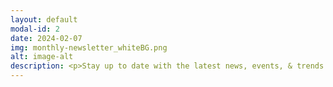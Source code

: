 ```yaml
---
layout: default
modal-id: 2
date: 2024-02-07
img: monthly-newsletter_whiteBG.png
alt: image-alt
description: <p>Stay up to date with the latest news, events, & trends in the Bitcoin mining and energy industries.</p><br><p><h3>Download Here:</h3></p><p><a href="/newsletters/256Foundation-Newsletter-2501_v1.pdf" target="_blank" rel="noopener noreferrer"><font color="orange">January 2025 - A Spark of Defiance</font></a></p><br><section id="contact"><div class="container"><div class="row"><div class="col-lg-24"><h3>Subscribe Here:</h3></div></div><div class="row"><div class="col-lg-1"><form action="https://formspree.io/f/xkndjepy" method="POST" name="sentMessage" id="contactForm" novalidate><div class="row control-group"></div><div class="row control-group"><div class="form-group col-xs-12 floating-label-form-group controls"><label for="email">Email Address</label><input type="email" name="_replyto" class="form-control" placeholder="Email Address" id="email" required data-validation-required-message="Please enter your email address."><p class="help-block text-danger"></p></div></div><div><input type="hidden" name="_subject" value="New submission!"><input type="text" name="_gotcha" style="display:none" /></div></div></div><br><div id="success"></div><div class="row"><div class="col-lg-1"><button type="submit" class="btn btn-success btn-lg">Send</button></div></div></form></div></section>
---
```

